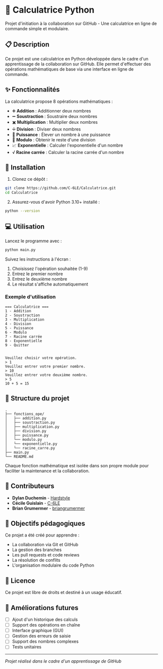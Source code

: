 # 🧮 Calculatrice Python

Projet d'initiation à la collaboration sur GitHub - Une calculatrice en ligne de commande simple et modulaire.

## 📋 Description

Ce projet est une calculatrice en Python développée dans le cadre d'un apprentissage de la collaboration sur GitHub. Elle permet d'effectuer des opérations mathématiques de base via une interface en ligne de commande.

## ✨ Fonctionnalités

La calculatrice propose 8 opérations mathématiques :

- ➕ **Addition** : Additionner deux nombres
- ➖ **Soustraction** : Soustraire deux nombres
- ✖️ **Multiplication** : Multiplier deux nombres
- ➗ **Division** : Diviser deux nombres
- 🔢 **Puissance** : Élever un nombre à une puissance
- 📐 **Modulo** : Obtenir le reste d'une division
- 📈 **Exponentielle** : Calculer l'exponentielle d'un nombre
- √ **Racine carrée** : Calculer la racine carrée d'un nombre

## 🚀 Installation

1. Clonez ce dépôt :
```bash
git clone https://github.com/C-6LE/Calculatrice.git
cd Calculatrice
```

2. Assurez-vous d'avoir Python 3.10+ installé :
```bash
python --version
```

## 💻 Utilisation

Lancez le programme avec :
```bash
python main.py
```

Suivez les instructions à l'écran :
1. Choisissez l'opération souhaitée (1-9)
2. Entrez le premier nombre
3. Entrez le deuxième nombre
4. Le résultat s'affiche automatiquement

### Exemple d'utilisation

```
=== Calculatrice ===
1 - Addition
2 - Soustraction
3 - Multiplication
4 - Division
5 - Puissance
6 - Modulo
7 - Racine carrée
8 - Exponentielle
9 - Quitter


Veuillez choisir votre opération.
> 1
Veuillez entrer votre premier nombre.
> 10
Veuillez entrer votre deuxième nombre.
> 5
10 + 5 = 15
```

## 📁 Structure du projet

```
.
├── fonctions_ope/
│   ├── addition.py
│   ├── soustraction.py
│   ├── multiplication.py
│   ├── division.py
│   ├── puissance.py
│   └── modulo.py
│   └── exponentielle.py
│   └── racine_carre.py
├── main.py
└── README.md
```

Chaque fonction mathématique est isolée dans son propre module pour faciliter la maintenance et la collaboration.

## 👥 Contributeurs

- **Dylan Duchemin** - [HardstyIe](https://github.com/HardstyIe)
- **Cécile Guislain** - [C-6LE](https://github.com/C-6LE)
- **Brian Grumermer** - [briangrumermer](https://github.com/briangrumermer)

## 🎯 Objectifs pédagogiques

Ce projet a été créé pour apprendre :
- La collaboration via Git et GitHub
- La gestion des branches
- Les pull requests et code reviews
- La résolution de conflits
- L'organisation modulaire du code Python

## 📝 Licence

Ce projet est libre de droits et destiné à un usage éducatif.

## 🔮 Améliorations futures

- [ ] Ajout d'un historique des calculs
- [ ] Support des opérations en chaîne
- [ ] Interface graphique (GUI)
- [ ] Gestion des erreurs de saisie
- [ ] Support des nombres complexes
- [ ] Tests unitaires

---

*Projet réalisé dans le cadre d'un apprentissage de GitHub*
